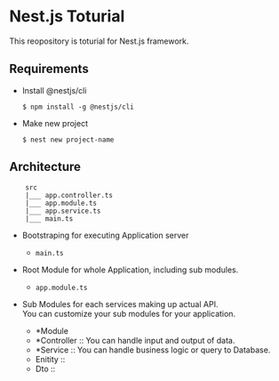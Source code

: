 # Nest.js Toturial

This reopository is toturial for Nest.js framework.


## Requirements

- Install @nestjs/cli

    ```shell
    $ npm install -g @nestjs/cli
    ```

- Make new project

    ```shell
    $ nest new project-name
    ```
    
## Architecture

```
    src
    |___ app.controller.ts
    |___ app.module.ts
    |___ app.service.ts
    |___ main.ts
```

- Bootstraping for executing Application server
    - `main.ts`

- Root Module for whole Application, including sub modules.
    - `app.module.ts`

- Sub Modules for each services making up actual API.  
You can customize your sub modules for your application.
    - *Module
    - *Controller :: You can handle input and output of data.
    - *Service :: You can handle business logic or query to Database.
    - Enitity ::
    - Dto ::